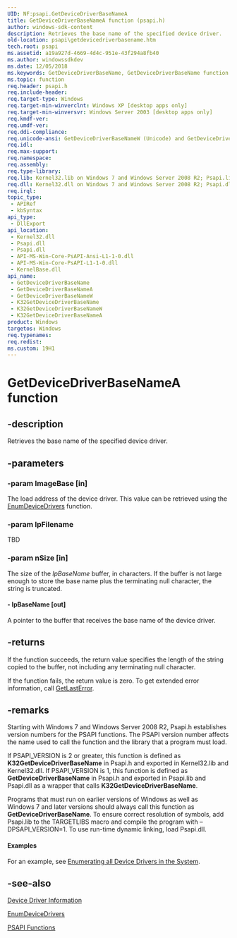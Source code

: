 ```yaml
---
UID: NF:psapi.GetDeviceDriverBaseNameA
title: GetDeviceDriverBaseNameA function (psapi.h)
author: windows-sdk-content
description: Retrieves the base name of the specified device driver.
old-location: psapi\getdevicedriverbasename.htm
tech.root: psapi
ms.assetid: a19a927d-4669-4d4c-951e-43f294a8fb40
ms.author: windowssdkdev
ms.date: 12/05/2018
ms.keywords: GetDeviceDriverBaseName, GetDeviceDriverBaseName function [PSAPI], GetDeviceDriverBaseNameA, GetDeviceDriverBaseNameW, K32GetDeviceDriverBaseName, K32GetDeviceDriverBaseNameA, K32GetDeviceDriverBaseNameW, _win32_getdevicedriverbasename, base.getdevicedriverbasename, psapi.getdevicedriverbasename, psapi/GetDeviceDriverBaseName, psapi/GetDeviceDriverBaseNameA, psapi/GetDeviceDriverBaseNameW, psapi/K32GetDeviceDriverBaseName, psapi/K32GetDeviceDriverBaseNameA, psapi/K32GetDeviceDriverBaseNameW
ms.topic: function
req.header: psapi.h
req.include-header: 
req.target-type: Windows
req.target-min-winverclnt: Windows XP [desktop apps only]
req.target-min-winversvr: Windows Server 2003 [desktop apps only]
req.kmdf-ver: 
req.umdf-ver: 
req.ddi-compliance: 
req.unicode-ansi: GetDeviceDriverBaseNameW (Unicode) and GetDeviceDriverBaseNameA (ANSI)
req.idl: 
req.max-support: 
req.namespace: 
req.assembly: 
req.type-library: 
req.lib: Kernel32.lib on Windows 7 and Windows Server 2008 R2; Psapi.lib (if PSAPI_VERSION=1) on Windows 7 and Windows Server 2008 R2; Psapi.lib on Windows Server 2008, Windows Vista, Windows Server 2003 and Windows XP
req.dll: Kernel32.dll on Windows 7 and Windows Server 2008 R2; Psapi.dll (if PSAPI_VERSION=1) on Windows 7 and Windows Server 2008 R2; Psapi.dll on Windows Server 2008, Windows Vista, Windows Server 2003 and Windows XP
req.irql: 
topic_type:
 - APIRef
 - kbSyntax
api_type:
 - DllExport
api_location:
 - Kernel32.dll
 - Psapi.dll
 - Psapi.dll
 - API-MS-Win-Core-PsAPI-Ansi-L1-1-0.dll
 - API-MS-Win-Core-PsAPI-L1-1-0.dll
 - KernelBase.dll
api_name:
 - GetDeviceDriverBaseName
 - GetDeviceDriverBaseNameA
 - GetDeviceDriverBaseNameW
 - K32GetDeviceDriverBaseName
 - K32GetDeviceDriverBaseNameW
 - K32GetDeviceDriverBaseNameA
product: Windows
targetos: Windows
req.typenames: 
req.redist: 
ms.custom: 19H1
---
```


# GetDeviceDriverBaseNameA function


## -description


Retrieves the base name of the specified device driver.


## -parameters




### -param ImageBase [in]

The load address of the device driver. This value can be retrieved using the 
      <a href="https://msdn.microsoft.com/55925741-da23-44b1-93e8-0e9468434a61">EnumDeviceDrivers</a> 
      function.


### -param lpFilename

TBD


### -param nSize [in]

The size of the <i>lpBaseName</i> buffer, in characters. If the buffer is not large enough to store the base name plus the terminating null character, the string is truncated.


#### - lpBaseName [out]

A pointer to the buffer that receives the base name of the device driver.


## -returns



If the function succeeds, the return value specifies the length of the string copied to the buffer, not including any terminating null character.

If the function fails, the return value is zero. To get extended error information, call 
       <a href="https://msdn.microsoft.com/d852e148-985c-416f-a5a7-27b6914b45d4">GetLastError</a>.




## -remarks



Starting with Windows 7 and Windows Server 2008 R2, Psapi.h establishes version numbers for the PSAPI functions. The PSAPI version number affects  the name used to call the function and the library that a program must load.

If PSAPI_VERSION is 2 or greater, this function is defined as <b>K32GetDeviceDriverBaseName</b> in Psapi.h and exported in Kernel32.lib and Kernel32.dll. If PSAPI_VERSION is 1, this function is defined as <b>GetDeviceDriverBaseName</b> in Psapi.h and exported in Psapi.lib and Psapi.dll as a wrapper that calls <b>K32GetDeviceDriverBaseName</b>.

Programs that must run on earlier versions of Windows as well as Windows 7 and later versions should always call this function as <b>GetDeviceDriverBaseName</b>. To ensure correct resolution of symbols, add Psapi.lib to the TARGETLIBS macro and compile the program with –DPSAPI_VERSION=1. To use run-time dynamic linking, load Psapi.dll.


#### Examples

For an example, see 
     <a href="https://msdn.microsoft.com/047d8541-e17e-4738-8453-674db69365df">Enumerating all Device Drivers in the System</a>.

<div class="code"></div>



## -see-also




<a href="https://msdn.microsoft.com/4f4ec15b-5592-4fe3-b754-fda25ab24159">Device Driver Information</a>



<a href="https://msdn.microsoft.com/55925741-da23-44b1-93e8-0e9468434a61">EnumDeviceDrivers</a>



<a href="https://msdn.microsoft.com/e158792b-fec2-498d-aae3-d5679fa55783">PSAPI Functions</a>
 

 

